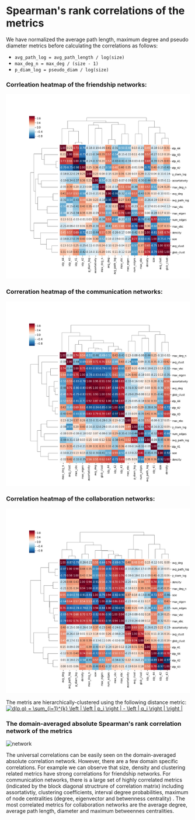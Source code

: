 # Spearman's rank correlations of the metrics

We have normalized the average path length, maximum degree and pseudo diameter metrics before calculating the correlations as follows: 
* ```avg_path_log = avg_path_length / log(size)```
* ```max_deg_n = max_deg / (size - 1)```
* ```p_diam_log = pseudo_diam / log(size)```

### Corrleation heatmap of the friendship networks:
![heatmap_friendship](./heatmap_friend.png "Correlation heatmap of metrics on friendship networks")

### Correration heatmap of the communication networks:
![heatmap_comm](./heatmap_comm.png "Correlation heatmap of metrics on communication networks")

### Correlation heatmap of the collaboration networks:
![heatmap_collab](./collab_heatmap.png "Correlation heatmap of metrics on collaboration networks")

The metris are hierarchically-clustered using the following distance metric: <br>
<a href="https://www.codecogs.com/eqnedit.php?latex=d(p,q)&space;=&space;\sum_{i=1}^{k}&space;\left&space;|&space;\left&space;|&space;p_i&space;\right&space;|&space;-&space;\left&space;|&space;q_i&space;\right&space;|&space;\right&space;|" target="_blank"><img src="https://latex.codecogs.com/gif.latex?d(p,q)&space;=&space;\sum_{i=1}^{k}&space;\left&space;|&space;\left&space;|&space;p_i&space;\right&space;|&space;-&space;\left&space;|&space;q_i&space;\right&space;|&space;\right&space;|" title="d(p,q) = \sum_{i=1}^{k} \left | \left | p_i \right | - \left | q_i \right | \right |" /></a>

### The domain-averaged absolute Spearman's rank correlation network of the metrics
![network](./network.png "The correlation network of the metrics")

The universal correlations can be easily seen on the domain-averaged absolute correlation network. However, there are a few domain specific correlations. For example we can observe that size, density and clustering related metrics have strong correlations for friendship networks. For communication networks, there is a large set of highly correlated metrics (indicated by the block diagonal structrure of correlation matrix) including assortativtiy, clustering coefficients, interval degree probabilities, maximum of node centralities (degree, eigenvector and betwenness centrality) . The most correlated metrics for collaboration networks are the average degree, average path length, diameter and maximum betweennes centralities.

